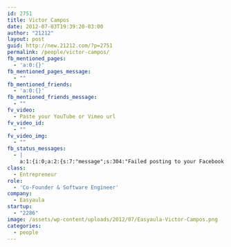 ```yaml
---
id: 2751
title: Victor Campos
date: 2012-07-03T19:39:20-03:00
author: "21212"
layout: post
guid: http://new.21212.com/?p=2751
permalink: /people/victor-campos/
fb_mentioned_pages:
  - 'a:0:{}'
fb_mentioned_pages_message:
  - ""
fb_mentioned_friends:
  - 'a:0:{}'
fb_mentioned_friends_message:
  - ""
fv_video:
  - Paste your YouTube or Vimeo url
fv_video_id:
  - ""
fv_video_img:
  - ""
fb_status_messages:
  - |
    a:1:{i:0;a:2:{s:7:"message";s:304:"Failed posting to your Facebook Timeline. Error: {"message":"Object at URL 'http://new.21212.com/people/victor-campos/' of type 'article' is invalid because it specifies multiple 'og:url' values: http://new.21212.com/people/victor-campos/, http://new.21212.com/people/victor-campos/.","type":"Exception"}";s:5:"error";s:1:"1";}}
class:
  - Entrepreneur
role:
  - 'Co-Founder & Software Engineer'
company:
  - Easyaula
startup:
  - "2286"
image: /assets/wp-content/uploads/2012/07/Easyaula-Victor-Campos.png
categories:
  - people
---
```


